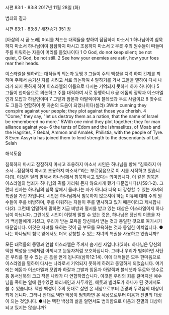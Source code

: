 시편 83:1 - 83:8 
2017년 11월 28일 (화)

범죄의 결과



시편 83:1 - 83:8 / 새찬송가 351 장


[아삽의 시 곧 노래]
머리를 쳐드는 대적들을 향하여 잠잠하지 마소서
1 하나님이여 침묵하지 마소서 하나님이여 잠잠하지 마시고 조용하지 마소서 2 무릇 주의 원수들이 떠들며 주를 미워하는 자들이 머리를 들었나이다
1 O God, do not keep silent; be not quiet, O God, be not still. 2 See how your enemies are astir, how your foes rear their heads.

이스라엘을 멸하려는 대적들의 의논과 동맹
3 그들이 주의 백성을 치려 하여 간계를 꾀하며 주께서 숨기신 자를 치려고 서로 의논하여 4 말하기를 가서 그들을 멸하여 다시 나라가 되지 못하게 하여 이스라엘의 이름으로 다시는 기억되지 못하게 하자 하나이다 5 그들이 한마음으로 의논하고 주를 대적하여 서로 동맹하니 6 곧 에돔의 장막과 이스마엘인과 모압과 하갈인이며 7 그발과 암몬과 아말렉이며 블레셋과 두로 사람이요 8 앗수르도 그들과 연합하여 롯 자손의 도움이 되었나이다(셀라)
3With cunning they conspire against your people; they plot against those you cherish. 4 "Come," they say, "let us destroy them as a nation, that the name of Israel be remembered no more." 5With one mind they plot together; they for man alliance against you- 6 the tents of Edom and the Ishmaelites, of Moab and the Hagrites, 7 Gebal, Ammon and Amalek, Philistia, with the people of Tyre. 8 Even Assyria has joined them to lend strength to the descendants of Lot. Selah

해석도움





침묵하지 마시고 잠잠하지 마시고 조용하지 마소서
시인은 하나님을 향해 “침묵하지 마소서...잠잠하지 마시고 조용하지 마소서!”라는 부르짖음으로 이 시를 시작하고 있습니다(1). 이것은 달리 말해서 하나님께서 침묵하시고 있다는 의미입니다. 이 같은 침묵은 이스라엘의 범죄가 하나님의 귀를 가리워 듣지 않으시게 했기 때문입니다(사59:1-2). 그런데 신자는 하나님의 침묵 앞에서 물러나는 자가 아니라 더욱 더 강청할 수 있는 자녀의 특권을 가진 자입니다. 시인은 하나님께서 침묵하지 않으셔야 하는 이유에 대해 주의 원수들이 주를 비방하며, 주를 미워하는 자들이 주를 멸시하고 있기 때문이라고 제시합니다(2). 그런데 엄밀하게 말하면 지금 비방과 멸시를 받고 있는 대상은 이스라엘이지 하나님이 아닙니다. 그런데도 시인이 이렇게 말할 수 있는  것은, 하나님은 당신의 이름을 자기 백성들에게 거셨고, 우리가 받는 모욕을 당신께서 받는 것과 동일한 것으로 여기시기 때문입니다. 이것은 자녀를 욕하는 것이 곧 부모를 모욕하는 것과 동일한 이치입니다.
●나는 하나님의 침묵 앞에서도 더욱 강청할 수 있는 자녀의 특권을 사용하고 있습니까?

모든 대적들의 동맹과 연합
이스라엘은 주께서 숨기신 자입니다(3하). 하나님은 당신의 택한 백성을 보배처럼 아끼시고 눈동자처럼 보호하십니다. 그러나 우리가 범죄하면 사탄은 우리를 칠 수 있는 큰 틈을 얻게 됩니다(삼하12:14). 이에 대적들은 모두 한마음으로 이스라엘을 멸하여 다시는 나라로서 기억되지 못하게 하려고 동맹하게 되었습니다. 여기에는 에돔과 이스마엘과 모압과 하갈과 그발과 암몬과 아말렉과 블레셋과 두로와 앗수르 등 동서남북의 크고 작은 나라가 다 연합하였습니다. 이것은 우리의 죄를 걸머지신 예수님을 죽이는 일에 원수였던 바리새인과 사두개인, 헤롯과 빌라도가 하나가 된 것에서도 볼 수 있습니다. 택한 백성이 주의 뜻대로 살면 온 세상으로부터 존경과 두려움의 대상이 되게 됩니다. 그러나 반대로 택한 백성이 범죄하면 온 세상으로부터 미움과 진멸의 대상이 되는 것입니다.
●나는 택한 백성의 삶을 알면서도 범죄함으로 미움과 진멸의 대상이 되고 있지는 않습니까?